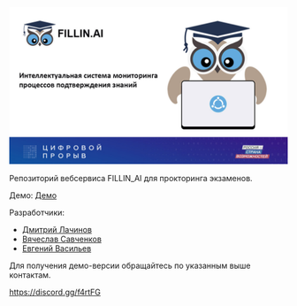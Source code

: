 
![](docs/title_image.jpg)

Репозиторий вебсервиса FILLIN_AI для прокторинга экзаменов.

Демо:
[Демо](https://www.youtube.com/watch?v=DpA92h74W3E)


Разработчики:
- [Дмитрий Лачинов](mailto:dlachinov@gmail.com?subject=HackNN%20Demo)
- [Вячеслав Савченков](mailto:slava554@mail.ru?subject=HackNN%20Demo)
- [Евгений Васильев](mailto:eugene.unn@gmail.com?subject=HackNN%20Demo)

Для получения демо-версии обращайтесь по указанным выше контактам.

https://discord.gg/f4rtFG

